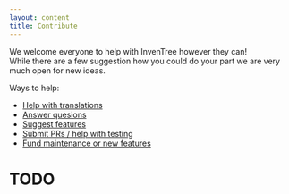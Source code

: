```yaml
---
layout: content
title: Contribute
---
```


We welcome everyone to help with InvenTree however they can!  
While there are a few suggestion how you could do your part we are very much open for new ideas.

Ways to help:
- [Help with translations](translate)
- [Answer quesions](community)
- [Suggest features](community)
- [Submit PRs / help with testing](code)
- [Fund maintenance or new features](sponsor)

# TODO
